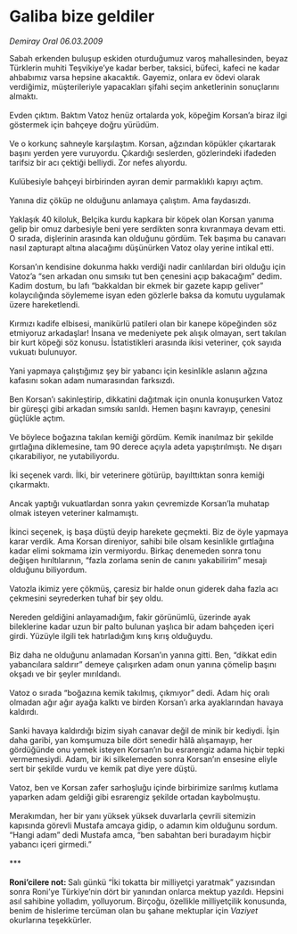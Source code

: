 # Galiba bize geldiler

*Demiray Oral 06.03.2009*

<div class="taraf_structure_2col_1zq">
<div class="margen_n">



 <p>Sabah erkenden buluşup eskiden oturduğumuz varoş mahallesinden, beyaz Türklerin muhiti Teşvikiye’ye kadar berber, taksici, büfeci, kafeci ne kadar ahbabımız varsa hepsine akacaktık. Gayemiz, onlara ev ödevi olarak verdiğimiz, müşterileriyle yapacakları şifahi seçim anketlerinin sonuçlarını almaktı. <br/><br/>Evden çıktım. Baktım Vatoz henüz ortalarda yok, köpeğim Korsan’a biraz ilgi göstermek için bahçeye doğru yürüdüm. <br/><br/>Ve o korkunç sahneyle karşılaştım. Korsan, ağzından köpükler çıkartarak başını yerden yere vuruyordu. Çıkardığı seslerden, gözlerindeki ifadeden tarifsiz bir acı çektiği belliydi. Zor nefes alıyordu. <br/><br/>Kulübesiyle bahçeyi birbirinden ayıran demir parmaklıklı kapıyı açtım. <br/><br/>Yanına diz çöküp ne olduğunu anlamaya çalıştım. Ama faydasızdı. <br/><br/>Yaklaşık 40 kiloluk, Belçika kurdu kapkara bir köpek olan Korsan yanıma gelip bir omuz darbesiyle beni yere serdikten sonra kıvranmaya devam etti. O sırada, dişlerinin arasında kan olduğunu gördüm. Tek başıma bu canavarı nasıl zapturapt altına alacağımı düşünürken Vatoz olay yerine intikal etti. <br/><br/>Korsan’ın kendisine dokunma hakkı verdiği nadir canlılardan biri olduğu için Vatoz’a “sen arkadan onu sımsıkı tut ben çenesini açıp bakacağım” dedim. Kadim dostum, bu lafı “bakkaldan bir ekmek bir gazete kapıp geliver” kolaycılığında söylememe isyan eden gözlerle baksa da komutu uygulamak üzere hareketlendi. <br/><br/>Kırmızı kadife elbisesi, manikürlü patileri olan bir kanepe köpeğinden söz etmiyoruz arkadaşlar! İnsana ve medeniyete pek alışık olmayan, sert takılan bir kurt köpeği söz konusu. İstatistikleri arasında ikisi veteriner, çok sayıda vukuatı bulunuyor. <br/><br/>Yani yapmaya çalıştığımız şey bir yabancı için kesinlikle aslanın ağzına kafasını sokan adam numarasından farksızdı. <br/><br/>Ben Korsan’ı sakinleştirip, dikkatini dağıtmak için onunla konuşurken Vatoz bir güreşçi gibi arkadan sımsıkı sarıldı. Hemen başını kavrayıp, çenesini güçlükle açtım. <br/><br/>Ve böylece boğazına takılan kemiği gördüm. Kemik inanılmaz bir şekilde gırtlağına diklemesine, tam 90 derece açıyla adeta yapıştırılmıştı. Ne dışarı çıkarabiliyor, ne yutabiliyordu. <br/><br/>İki seçenek vardı. İlki, bir veterinere götürüp, bayılttıktan sonra kemiği çıkarmaktı. <br/><br/>Ancak yaptığı vukuatlardan sonra yakın çevremizde Korsan’la muhatap olmak isteyen veteriner kalmamıştı. <br/><br/>İkinci seçenek, iş başa düştü deyip harekete geçmekti. Biz de öyle yapmaya karar verdik. Ama Korsan direniyor, sahibi bile olsam kesinlikle gırtlağına kadar elimi sokmama izin vermiyordu. Birkaç denemeden sonra tonu değişen hırıltılarının, “fazla zorlama senin de canını yakabilirim” mesajı olduğunu biliyordum. <br/><br/>Vatozla ikimiz yere çökmüş, çaresiz bir halde onun giderek daha fazla acı çekmesini seyrederken tuhaf bir şey oldu. <br/><br/>Nereden geldiğini anlayamadığım, fakir görünümlü, üzerinde ayak bileklerine kadar uzun bir palto bulunan yaşlıca bir adam bahçeden içeri girdi. Yüzüyle ilgili tek hatırladığım kırış kırış olduğuydu. <br/><br/>Biz daha ne olduğunu anlamadan Korsan’ın yanına gitti. Ben, “dikkat edin yabancılara saldırır” demeye çalışırken adam onun yanına çömelip başını okşadı ve bir şeyler mırıldandı. <br/><br/>Vatoz o sırada “boğazına kemik takılmış, çıkmıyor” dedi. Adam hiç oralı olmadan ağır ağır ayağa kalktı ve birden Korsan’ı arka ayaklarından havaya kaldırdı. <br/><br/>Sanki havaya kaldırdığı bizim siyah canavar değil de minik bir kediydi. İşin daha garibi, yan komşumuza bile dört senedir hâlâ alışamayıp, her gördüğünde onu yemek isteyen Korsan’ın bu esrarengiz adama hiçbir tepki vermemesiydi. Adam, bir iki silkelemeden sonra Korsan’ın ensesine eliyle sert bir şekilde vurdu ve kemik pat diye yere düştü. <br/><br/>Vatoz, ben ve Korsan zafer sarhoşluğu içinde birbirimize sarılmış kutlama yaparken adam geldiği gibi esrarengiz şekilde ortadan kaybolmuştu. <br/><br/>Merakımdan, her bir yanı yüksek yüksek duvarlarla çevrili sitemizin kapısında görevli Mustafa amcaya gidip, o adamın kim olduğunu sordum. “Hangi adam” dedi Mustafa amca, “ben sabahtan beri buradayım hiçbir yabancı içeri girmedi.” <br/><br/>***<b> <br/><br/>Roni’cilere not: </b>Salı günkü “İki tokatta bir milliyetçi yaratmak” yazısından sonra Roni’ye Türkiye’nin dört bir yanından onlarca mektup yazıldı. Hepsini asıl sahibine yolladım, yolluyorum. Birçoğu, özellikle milliyetçilik konusunda, benim de hislerime tercüman olan bu şahane mektuplar için <i>Vaziyet</i> okurlarına teşekkürler.</p>

<br/>


<div id="taraf_not">
</div>

</div>


</div>
